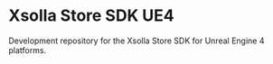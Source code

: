 # Xsolla Store SDK UE4

Development repository for the Xsolla Store SDK for Unreal Engine 4 platforms.

